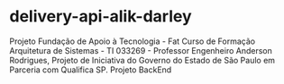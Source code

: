 # delivery-api-alik-darley
Projeto Fundação de  Apoio à Tecnologia - Fat Curso de Formação Arquitetura de Sistemas - TI 033269  - Professor Engenheiro Anderson Rodrigues, Projeto de Iniciativa do Governo do Estado de São Paulo em Parceria com Qualifica SP. Projeto BackEnd
